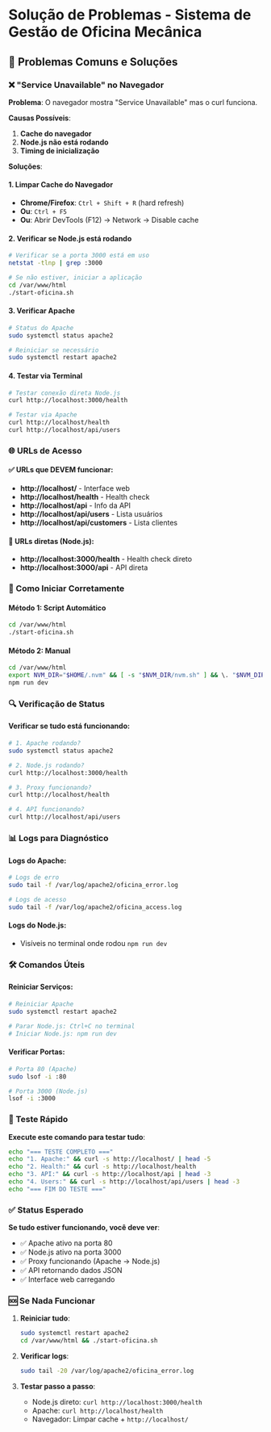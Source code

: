# Solução de Problemas - Sistema de Gestão de Oficina Mecânica

## 🔧 Problemas Comuns e Soluções

### ❌ "Service Unavailable" no Navegador

**Problema**: O navegador mostra "Service Unavailable" mas o curl funciona.

**Causas Possíveis**:
1. **Cache do navegador**
2. **Node.js não está rodando**
3. **Timing de inicialização**

**Soluções**:

#### 1. **Limpar Cache do Navegador**
- **Chrome/Firefox**: `Ctrl + Shift + R` (hard refresh)
- **Ou**: `Ctrl + F5`
- **Ou**: Abrir DevTools (F12) → Network → Disable cache

#### 2. **Verificar se Node.js está rodando**
```bash
# Verificar se a porta 3000 está em uso
netstat -tlnp | grep :3000

# Se não estiver, iniciar a aplicação
cd /var/www/html
./start-oficina.sh
```

#### 3. **Verificar Apache**
```bash
# Status do Apache
sudo systemctl status apache2

# Reiniciar se necessário
sudo systemctl restart apache2
```

#### 4. **Testar via Terminal**
```bash
# Testar conexão direta Node.js
curl http://localhost:3000/health

# Testar via Apache
curl http://localhost/health
curl http://localhost/api/users
```

### 🌐 URLs de Acesso

#### **✅ URLs que DEVEM funcionar**:
- **http://localhost/** - Interface web
- **http://localhost/health** - Health check
- **http://localhost/api** - Info da API
- **http://localhost/api/users** - Lista usuários
- **http://localhost/api/customers** - Lista clientes

#### **🔧 URLs diretas (Node.js)**:
- **http://localhost:3000/health** - Health check direto
- **http://localhost:3000/api** - API direta

### 🚀 Como Iniciar Corretamente

#### **Método 1: Script Automático**
```bash
cd /var/www/html
./start-oficina.sh
```

#### **Método 2: Manual**
```bash
cd /var/www/html
export NVM_DIR="$HOME/.nvm" && [ -s "$NVM_DIR/nvm.sh" ] && \. "$NVM_DIR/nvm.sh"
npm run dev
```

### 🔍 Verificação de Status

#### **Verificar se tudo está funcionando**:
```bash
# 1. Apache rodando?
sudo systemctl status apache2

# 2. Node.js rodando?
curl http://localhost:3000/health

# 3. Proxy funcionando?
curl http://localhost/health

# 4. API funcionando?
curl http://localhost/api/users
```

### 📊 Logs para Diagnóstico

#### **Logs do Apache**:
```bash
# Logs de erro
sudo tail -f /var/log/apache2/oficina_error.log

# Logs de acesso
sudo tail -f /var/log/apache2/oficina_access.log
```

#### **Logs do Node.js**:
- Visíveis no terminal onde rodou `npm run dev`

### 🛠️ Comandos Úteis

#### **Reiniciar Serviços**:
```bash
# Reiniciar Apache
sudo systemctl restart apache2

# Parar Node.js: Ctrl+C no terminal
# Iniciar Node.js: npm run dev
```

#### **Verificar Portas**:
```bash
# Porta 80 (Apache)
sudo lsof -i :80

# Porta 3000 (Node.js)
lsof -i :3000
```

### 🎯 Teste Rápido

**Execute este comando para testar tudo**:
```bash
echo "=== TESTE COMPLETO ==="
echo "1. Apache:" && curl -s http://localhost/ | head -5
echo "2. Health:" && curl -s http://localhost/health
echo "3. API:" && curl -s http://localhost/api | head -3
echo "4. Users:" && curl -s http://localhost/api/users | head -3
echo "=== FIM DO TESTE ==="
```

### ✅ Status Esperado

**Se tudo estiver funcionando, você deve ver**:
- ✅ Apache ativo na porta 80
- ✅ Node.js ativo na porta 3000
- ✅ Proxy funcionando (Apache → Node.js)
- ✅ API retornando dados JSON
- ✅ Interface web carregando

### 🆘 Se Nada Funcionar

1. **Reiniciar tudo**:
   ```bash
   sudo systemctl restart apache2
   cd /var/www/html && ./start-oficina.sh
   ```

2. **Verificar logs**:
   ```bash
   sudo tail -20 /var/log/apache2/oficina_error.log
   ```

3. **Testar passo a passo**:
   - Node.js direto: `curl http://localhost:3000/health`
   - Apache: `curl http://localhost/health`
   - Navegador: Limpar cache + `http://localhost/`
